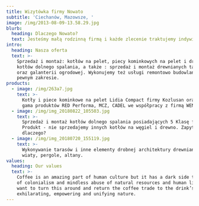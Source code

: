 ```yaml
---
title: Wizytówka firmy Nowato
subtitle: 'Ciechanów, Mazowsze, '
image: /img/2013-08-09-13.58.29.jpg
blurb:
  heading: Dlaczego Nowato?
  text: Jesteśmy małą rodzinną firmą i każde zlecenie traktujemy indywidualnie.
intro:
  heading: Nasza oferta
  text: >-
    Sprzedaż i montaż: kotłów na pelet, piecy kominkowych na pelet i drewno,
    kotłów dolnego spalania, a także : sprzedaż i montaż drewnianych tarasów
    oraz galanterii ogrodowej. Wykonujemy też usługi remontowo budowlane w
    pewnym zakresie.
products:
  - image: /img/263a7.jpg
    text: >-
      Kotły i piece kominkowe na pelet Lidia Compact firmy Kozlusan oraz cała
      gama produktów RED Performa, MCZ, CADEL we współpracy z firmą WENTOR.pl
  - image: /img/img_20180822_105503.jpg
    text: >-
      Sprzedaż i montaż kotłów dolnego spalania posiadających 5 Klasę firmy MPM
      Produkt - nie sprzedajemy innych kotłów na węgiel i drewno. Zapytaj
      dlaczego?
  - image: /img/img_20180720_155119.jpg
    text: >-
      Wykonywanie tarasów i inne elementy drobnej architektury drewnianej:
      wiaty, pergole, altany.
values:
  heading: Our values
  text: >-
    Coffee is an amazing part of human culture but it has a dark side too – one
    of colonialism and mindless abuse of natural resources and human lives. We
    want to turn this around and return the coffee trade to the drink’s
    exhilarating, empowering and unifying nature.
---
```


